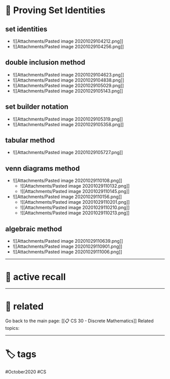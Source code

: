 # 🌱 Proving Set Identities

## set identities 
- ![[Attachments/Pasted image 20201029104212.png]]
- ![[Attachments/Pasted image 20201029104256.png]]

## double inclusion method
- ![[Attachments/Pasted image 20201029104623.png]]
- ![[Attachments/Pasted image 20201029104838.png]]
- ![[Attachments/Pasted image 20201029105029.png]] 
- ![[Attachments/Pasted image 20201029105143.png]]

## set builder notation
- ![[Attachments/Pasted image 20201029105319.png]]
- ![[Attachments/Pasted image 20201029105358.png]]

## tabular method
- ![[Attachments/Pasted image 20201029105727.png]]


## venn diagrams method
- ![[Attachments/Pasted image 20201029110108.png]]
	- ![[Attachments/Pasted image 20201029110132.png]]
	- ![[Attachments/Pasted image 20201029110145.png]]
- ![[Attachments/Pasted image 20201029110156.png]]
	- ![[Attachments/Pasted image 20201029110201.png]]
	- ![[Attachments/Pasted image 20201029110210.png]]
	- ![[Attachments/Pasted image 20201029110213.png]]

## algebraic method
- ![[Attachments/Pasted image 20201029110639.png]]
- ![[Attachments/Pasted image 20201029110901.png]]
- ![[Attachments/Pasted image 20201029111006.png]]



---

# 🧠 active recall

---

# 🔗 related
Go back to the main page: [[📋 CS 30 - Discrete Mathematics]]
Related topics:

---

# 🏷 tags
#October2020 #CS
 